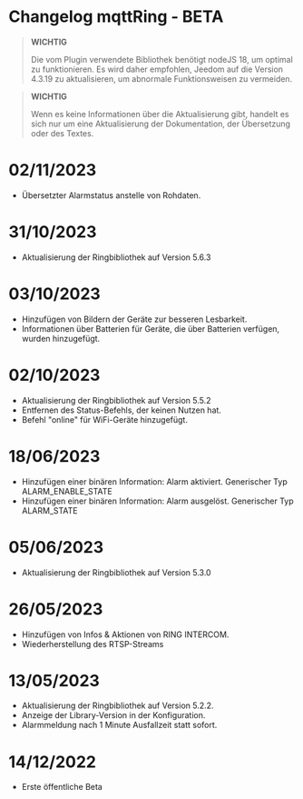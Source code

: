 # Changelog mqttRing - BETA

>**WICHTIG**
>
>Die vom Plugin verwendete Bibliothek benötigt nodeJS 18, um optimal zu funktionieren.
>Es wird daher empfohlen, Jeedom auf die Version 4.3.19 zu aktualisieren, um abnormale Funktionsweisen zu vermeiden.

>**WICHTIG**
>
>Wenn es keine Informationen über die Aktualisierung gibt, handelt es sich nur um eine Aktualisierung der Dokumentation, der Übersetzung oder des Textes.

# 02/11/2023
- Übersetzter Alarmstatus anstelle von Rohdaten.

# 31/10/2023
- Aktualisierung der Ringbibliothek auf Version 5.6.3

# 03/10/2023
- Hinzufügen von Bildern der Geräte zur besseren Lesbarkeit.
- Informationen über Batterien für Geräte, die über Batterien verfügen, wurden hinzugefügt.

# 02/10/2023
- Aktualisierung der Ringbibliothek auf Version 5.5.2
- Entfernen des Status-Befehls, der keinen Nutzen hat.
- Befehl "online" für WiFi-Geräte hinzugefügt.

# 18/06/2023
- Hinzufügen einer binären Information: Alarm aktiviert. Generischer Typ ALARM_ENABLE_STATE
- Hinzufügen einer binären Information: Alarm ausgelöst. Generischer Typ ALARM_STATE

# 05/06/2023
- Aktualisierung der Ringbibliothek auf Version 5.3.0

# 26/05/2023
- Hinzufügen von Infos & Aktionen von RING INTERCOM.
- Wiederherstellung des RTSP-Streams

# 13/05/2023
- Aktualisierung der Ringbibliothek auf Version 5.2.2.
- Anzeige der Library-Version in der Konfiguration.
- Alarmmeldung nach 1 Minute Ausfallzeit statt sofort.

# 14/12/2022
- Erste öffentliche Beta
